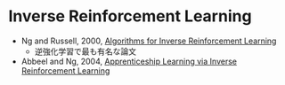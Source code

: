 # Inverse Reinforcement Learning

- Ng and Russell, 2000, [Algorithms for Inverse Reinforcement Learning](Ng+Russell2000.md)
  - 逆強化学習で最も有名な論文
- Abbeel and Ng, 2004, [Apprenticeship Learning via Inverse Reinforcement Learning](Abbeel+Ng2004.md)
